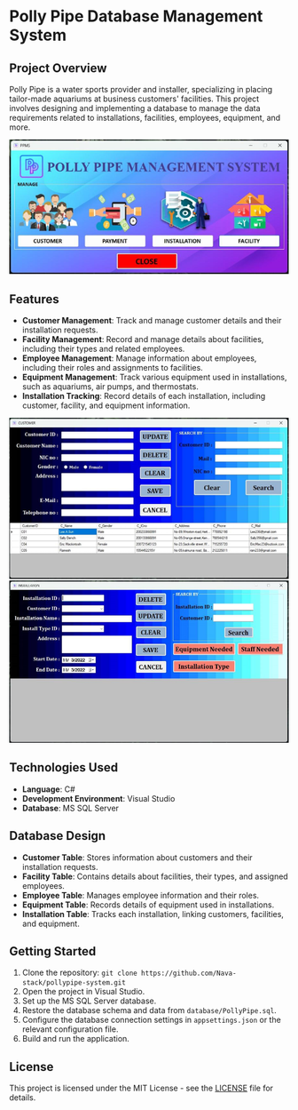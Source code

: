 # Polly Pipe Database Management System

## Project Overview

Polly Pipe is a water sports provider and installer, specializing in placing tailor-made aquariums at business customers' facilities. This project involves designing and implementing a database to manage the data requirements related to installations, facilities, employees, equipment, and more.

<p align="center">
  <img src="menu.png" alt="System Overview">
</p>

## Features

- **Customer Management**: Track and manage customer details and their installation requests.
- **Facility Management**: Record and manage details about facilities, including their types and related employees.
- **Employee Management**: Manage information about employees, including their roles and assignments to facilities.
- **Equipment Management**: Track various equipment used in installations, such as aquariums, air pumps, and thermostats.
- **Installation Tracking**: Record details of each installation, including customer, facility, and equipment information.

<p align="center">
  <img src="customer.png" alt="System"><br>
  <img src="installation.png" alt="Overview">
</p>

## Technologies Used
- **Language**: C#
- **Development Environment**: Visual Studio
- **Database**: MS SQL Server

## Database Design
- **Customer Table**: Stores information about customers and their installation requests.
- **Facility Table**: Contains details about facilities, their types, and assigned employees.
- **Employee Table**: Manages employee information and their roles.
- **Equipment Table**: Records details of equipment used in installations.
- **Installation Table**: Tracks each installation, linking customers, facilities, and equipment.

## Getting Started
1. Clone the repository: `git clone https://github.com/Nava-stack/pollypipe-system.git`
2. Open the project in Visual Studio.
3. Set up the MS SQL Server database.
4. Restore the database schema and data from `database/PollyPipe.sql`.
5. Configure the database connection settings in `appsettings.json` or the relevant configuration file.
6. Build and run the application.

## License
This project is licensed under the MIT License - see the [LICENSE](LICENSE) file for details.
